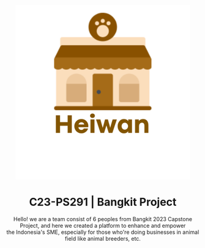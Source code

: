<p align="center"><img src="https://github.com/satria4s/CapstoneProject_Heiwan/blob/main/Screenshots/Logo_heiwan.png?raw=true" width="456px"></p>
<h1 align="center"> C23-PS291 | Bangkit Project </h1>

<center> Hello! we are a team consist of 6 peoples from Bangkit 2023 Capstone Project, and here we created a platform to enhance and empower <br/>
the Indonesia's SME, especially for those who're doing businesses in animal field like animal breeders, etc. </center>
